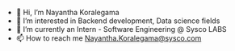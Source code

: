 - 👋 Hi, I’m Nayantha Koralegama
- 👀 I’m interested in Backend development, Data science fields
- 🌱 I’m currently an Intern - Software Engineering @ Sysco LABS
- 📫 How to reach me Nayantha.Koralegama@sysco.com

<!---
nkor8016/nkor8016 is a ✨ special ✨ repository because its `README.md` (this file) appears on your GitHub profile.
You can click the Preview link to take a look at your changes.
- 💞️ I’m looking to collaborate on ...
--->
